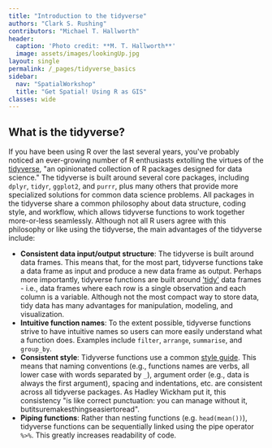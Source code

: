 ```yaml
---
title: "Introduction to the tidyverse"
authors: "Clark S. Rushing"
contributors: "Michael T. Hallworth"
header:
  caption: 'Photo credit: **M. T. Hallworth**'
  image: assets/images/lookingUp.jpg
layout: single
permalink: /_pages/tidyverse_basics
sidebar:
  nav: "SpatialWorkshop"
  title: "Get Spatial! Using R as GIS"
classes: wide
---
```


## What is the tidyverse?
If you have been using R over the last several years, you've probably noticed an ever-growing number of R enthusiasts extolling the virtues of the [tidyverse](https://www.tidyverse.org/), "an opinionated collection of R packages designed for data science." The tidyverse is built around several core packages, including `dplyr`, `tidyr`, `ggplot2`, and `purrr`, plus many others that provide more specialized solutions for common data science problems. All packages in the tidyverse share a common philosophy about data structure, coding style, and workflow, which allows tidyverse functions to work together more-or-less seamlessly. Although not all R users agree with this philosophy or like using the tidyverse, the main advantages of the tidyverse include: 

  - **Consistent data input/output structure**: The tidyverse is built around data frames. This means that, for the most part, tidyverse functions take a data frame as input and produce a new data frame as output. Perhaps more importantly, tidyverse functions are built around ['tidy'](http://vita.had.co.nz/papers/tidy-data.pdf) data frames - i.e., data frames where each row is a single observation and each column is a variable. Although not the most compact way to store data, tidy data has many advantages for manipulation, modeling, and visualization. 
  - **Intuitive function names**: To the extent possible, tidyverse functions strive to have intuitive names so users can more easily understand what a function does. Examples include `filter`, `arrange`, `summarise`, and `group_by`.
  - **Consistent style**: Tidyverse functions use a common [style guide](http://style.tidyverse.org/index.html). This means that naming conventions (e.g., functions names are verbs, all lower case with words separated by `_`), argument order (e.g., data is always the first argument), spacing and indentations, etc. are consistent across all tidyverse packages. As Hadley Wickham put it, this consistency "is like correct punctuation: you can manage without it, butitsuremakesthingseasiertoread".
  - **Piping functions**: Rather than nesting functions (e.g. `head(mean())`), tidyverse functions can be sequentially linked using the pipe operator `%>%`. This greatly increases readability of code. 
